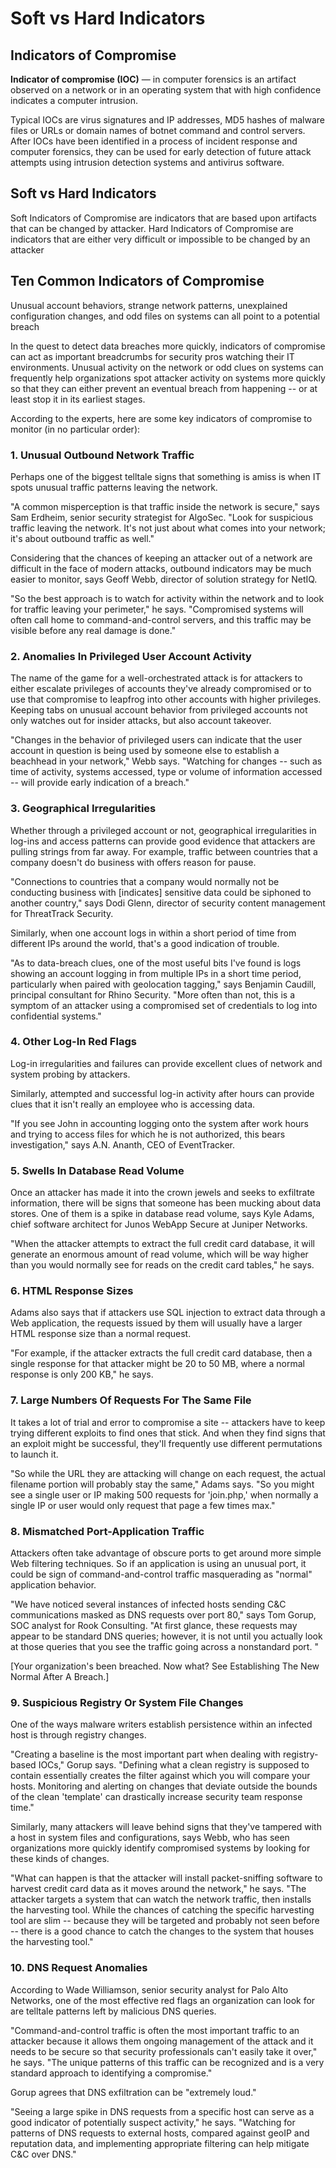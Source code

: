 # Soft vs Hard Indicators

##  Indicators of Compromise

**Indicator of compromise \(IOC\)** — in computer forensics is an artifact observed on a network or in an operating system that with high confidence indicates a computer intrusion.

Typical IOCs are virus signatures and IP addresses, MD5 hashes of malware files or URLs or domain names of botnet command and control servers. After IOCs have been identified in a process of incident response and computer forensics, they can be used for early detection of future attack attempts using intrusion detection systems and antivirus software.

## Soft vs Hard Indicators

Soft Indicators of Compromise are indicators that are based upon artifacts that can be changed by attacker. Hard Indicators of Compromise are indicators that are either very difficult or impossible to be changed by an attacker

## Ten Common Indicators of Compromise

Unusual account behaviors, strange network patterns, unexplained configuration changes, and odd files on systems can all point to a potential breach

In the quest to detect data breaches more quickly, indicators of compromise can act as important breadcrumbs for security pros watching their IT environments. Unusual activity on the network or odd clues on systems can frequently help organizations spot attacker activity on systems more quickly so that they can either prevent an eventual breach from happening -- or at least stop it in its earliest stages.

According to the experts, here are some key indicators of compromise to monitor \(in no particular order\):

### 1. Unusual Outbound Network Traffic

Perhaps one of the biggest telltale signs that something is amiss is when IT spots unusual traffic patterns leaving the network.

"A common misperception is that traffic inside the network is secure," says Sam Erdheim, senior security strategist for AlgoSec. "Look for suspicious traffic leaving the network. It's not just about what comes into your network; it's about outbound traffic as well."

Considering that the chances of keeping an attacker out of a network are difficult in the face of modern attacks, outbound indicators may be much easier to monitor, says Geoff Webb, director of solution strategy for NetIQ.

"So the best approach is to watch for activity within the network and to look for traffic leaving your perimeter," he says. "Compromised systems will often call home to command-and-control servers, and this traffic may be visible before any real damage is done."

### 2. Anomalies In Privileged User Account Activity

The name of the game for a well-orchestrated attack is for attackers to either escalate privileges of accounts they've already compromised or to use that compromise to leapfrog into other accounts with higher privileges. Keeping tabs on unusual account behavior from privileged accounts not only watches out for insider attacks, but also account takeover.

"Changes in the behavior of privileged users can indicate that the user account in question is being used by someone else to establish a beachhead in your network," Webb says. "Watching for changes -- such as time of activity, systems accessed, type or volume of information accessed -- will provide early indication of a breach."

### 3. Geographical Irregularities

Whether through a privileged account or not, geographical irregularities in log-ins and access patterns can provide good evidence that attackers are pulling strings from far away. For example, traffic between countries that a company doesn't do business with offers reason for pause.

"Connections to countries that a company would normally not be conducting business with \[indicates\] sensitive data could be siphoned to another country," says Dodi Glenn, director of security content management for ThreatTrack Security.

Similarly, when one account logs in within a short period of time from different IPs around the world, that's a good indication of trouble.

"As to data-breach clues, one of the most useful bits I've found is logs showing an account logging in from multiple IPs in a short time period, particularly when paired with geolocation tagging," says Benjamin Caudill, principal consultant for Rhino Security. "More often than not, this is a symptom of an attacker using a compromised set of credentials to log into confidential systems."

### 4. Other Log-In Red Flags

Log-in irregularities and failures can provide excellent clues of network and system probing by attackers.

Similarly, attempted and successful log-in activity after hours can provide clues that it isn't really an employee who is accessing data.

"If you see John in accounting logging onto the system after work hours and trying to access files for which he is not authorized, this bears investigation," says A.N. Ananth, CEO of EventTracker.

### 5. Swells In Database Read Volume

Once an attacker has made it into the crown jewels and seeks to exfiltrate information, there will be signs that someone has been mucking about data stores. One of them is a spike in database read volume, says Kyle Adams, chief software architect for Junos WebApp Secure at Juniper Networks.

"When the attacker attempts to extract the full credit card database, it will generate an enormous amount of read volume, which will be way higher than you would normally see for reads on the credit card tables," he says.

### 6. HTML Response Sizes

Adams also says that if attackers use SQL injection to extract data through a Web application, the requests issued by them will usually have a larger HTML response size than a normal request.

"For example, if the attacker extracts the full credit card database, then a single response for that attacker might be 20 to 50 MB, where a normal response is only 200 KB," he says.

### 7. Large Numbers Of Requests For The Same File

It takes a lot of trial and error to compromise a site -- attackers have to keep trying different exploits to find ones that stick. And when they find signs that an exploit might be successful, they'll frequently use different permutations to launch it.

"So while the URL they are attacking will change on each request, the actual filename portion will probably stay the same," Adams says. "So you might see a single user or IP making 500 requests for 'join.php,' when normally a single IP or user would only request that page a few times max."

### 8. Mismatched Port-Application Traffic

Attackers often take advantage of obscure ports to get around more simple Web filtering techniques. So if an application is using an unusual port, it could be sign of command-and-control traffic masquerading as "normal" application behavior.

"We have noticed several instances of infected hosts sending C&C communications masked as DNS requests over port 80," says Tom Gorup, SOC analyst for Rook Consulting. "At first glance, these requests may appear to be standard DNS queries; however, it is not until you actually look at those queries that you see the traffic going across a nonstandard port. "

\[Your organization's been breached. Now what? See Establishing The New Normal After A Breach.\]

### 9. Suspicious Registry Or System File Changes

One of the ways malware writers establish persistence within an infected host is through registry changes.

"Creating a baseline is the most important part when dealing with registry-based IOCs," Gorup says. "Defining what a clean registry is supposed to contain essentially creates the filter against which you will compare your hosts. Monitoring and alerting on changes that deviate outside the bounds of the clean 'template' can drastically increase security team response time."

Similarly, many attackers will leave behind signs that they've tampered with a host in system files and configurations, says Webb, who has seen organizations more quickly identify compromised systems by looking for these kinds of changes.

"What can happen is that the attacker will install packet-sniffing software to harvest credit card data as it moves around the network," he says. "The attacker targets a system that can watch the network traffic, then installs the harvesting tool. While the chances of catching the specific harvesting tool are slim -- because they will be targeted and probably not seen before -- there is a good chance to catch the changes to the system that houses the harvesting tool."

### 10. DNS Request Anomalies

According to Wade Williamson, senior security analyst for Palo Alto Networks, one of the most effective red flags an organization can look for are telltale patterns left by malicious DNS queries.

"Command-and-control traffic is often the most important traffic to an attacker because it allows them ongoing management of the attack and it needs to be secure so that security professionals can't easily take it over," he says. "The unique patterns of this traffic can be recognized and is a very standard approach to identifying a compromise."

Gorup agrees that DNS exfiltration can be "extremely loud."

"Seeing a large spike in DNS requests from a specific host can serve as a good indicator of potentially suspect activity," he says. "Watching for patterns of DNS requests to external hosts, compared against geoIP and reputation data, and implementing appropriate filtering can help mitigate C&C over DNS."

